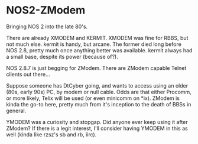 # NOS2-ZModem
Bringing NOS 2 into the late 80's.

There are already XMODEM and KERMIT.  XMODEM was fine for RBBS, but not much else.  kermit is handy, but arcane.  The former died long before NOS 2.8, pretty much once anything better was available.  kermit always had a small base, despite its power (because of?).

NOS 2.8.7 is just begging for ZModem.  There are ZModem capable Telnet clients out there...

Suppose someone has DtCyber going, and wants to access using an older (80s, early 90s) PC, by modem or null cable.  Odds are that either Procomm, or more likely, Telix will be used (or even minicomm on *ix).  ZModem is kinda the go-to here, pretty much from it's inception to the death of BBSs in general.

YMODEM was a curiosity and stopgap.  Did anyone ever keep using it after ZModem?  If there is a legit interest, I'll consider having YMODEM in this as well (kinda like rzsz's sb and rb, iirc).
